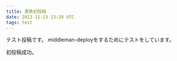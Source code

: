 ```yaml
---
title: 実質初投稿
date: 2013-11-23 13:28 UTC
tags: test
---
```


テスト投稿です。
middleman-deployをするためにテストをしています。

初投稿成功。


